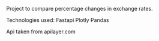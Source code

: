 Project to compare percentage changes in exchange rates.

Technologies used:
Fastapi
Plotly
Pandas

Api taken from 
apilayer.com
